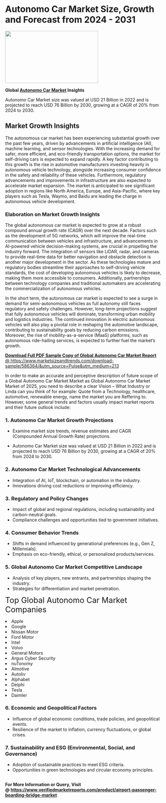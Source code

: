 <H1>Autonomo Car Market Size, Growth and Forecast from 2024 - 2031</H1><img class="aligncenter size-medium wp-image-584254" src="https://thirdeyenews.in/wp-content/uploads/2024/09/Global-Market-Research-300x168.jpeg" alt="" width="300" height="168" /><p><strong>Global&nbsp;<a href="https://www.marketsizeandtrends.com/download-sample/586364/&amp;utm_source=Pulse&amp;utm_medium=213">Autonomo Car Market</a> Insights</strong></p><p>Autonomo Car Market size was valued at USD 21 Billion in 2022 and is projected to reach USD 76 Billion by 2030, growing at a CAGR of 20% from 2024 to 2030.</p><p><h2>Market Growth Insights</h2> <p>The autonomous car market has been experiencing substantial growth over the past few years, driven by advancements in artificial intelligence (AI), machine learning, and sensor technologies. With the increasing demand for safer, more efficient, and eco-friendly transportation options, the market for self-driving cars is expected to expand rapidly. A key factor contributing to this growth is the rise in automotive manufacturers investing heavily in autonomous vehicle technology, alongside increasing consumer confidence in the safety and reliability of these vehicles. Furthermore, regulatory advancements and improvements in infrastructure are also expected to accelerate market expansion. The market is anticipated to see significant adoption in regions like North America, Europe, and Asia-Pacific, where key players such as Tesla, Waymo, and Baidu are leading the charge in autonomous vehicle development.</p> <p><a href="#"></a></p> <h3>Elaboration on Market Growth Insights</h3> <p>The global autonomous car market is expected to grow at a robust compound annual growth rate (CAGR) over the next decade. Factors such as the development of 5G networks, which will improve the real-time communication between vehicles and infrastructure, and advancements in AI-powered vehicle decision-making systems, are crucial in propelling the industry forward. The integration of sensors like LiDAR, radar, and cameras to provide real-time data for better navigation and obstacle detection is another major development in the sector. As these technologies mature and regulatory bodies streamline their approaches to self-driving vehicle standards, the cost of developing autonomous vehicles is likely to decrease, making them more accessible to consumers. Additionally, partnerships between technology companies and traditional automakers are accelerating the commercialization of autonomous vehicles.</p> <p>In the short term, the autonomous car market is expected to see a surge in demand for semi-autonomous vehicles as full autonomy still faces regulatory and safety challenges. However, long-term projections suggest that fully autonomous vehicles will dominate, transforming urban mobility and logistics industries. The continued innovation in electric autonomous vehicles will also play a pivotal role in reshaping the automotive landscape, contributing to sustainability goals by reducing carbon emissions. Moreover, the rise of mobility-as-a-service (MaaS) platforms, such as autonomous ride-hailing services, is expected to further fuel the market’s growth.</p> <p><a href="#"></p><p><span class=""><strong>Download Full PDF Sample Copy of Global Autonomo Car Market Report</strong> @ <a href="https://www.marketsizeandtrends.com/download-sample/586364/&amp;utm_source=Pulse&amp;utm_medium=213" target="_blank">https://www.marketsizeandtrends.com/download-sample/586364/&amp;utm_source=Pulse&amp;utm_medium=213</a></span></p><p>In order to make an accurate and perceptive description of future scope of a Global&nbsp;Autonomo Car Market Market as Global&nbsp;Autonomo Car Market Market of 2025, you need to describe a clear Vision &ndash; What Industry or Linda can you think of for example: Quote from a Technology, healthcare, automotive, renewable energy, name the market you are Reffering to. However, some general trends and factors usually impact market reports and their future outlook include:</p><h3>1.&nbsp;<strong>Autonomo Car Market Growth Projections</strong></h3><ul><li>Examine market size trends, revenue estimates and CAGR (Compounded Annual Growth Rate) projections.</li><li><p>Autonomo Car Market size was valued at USD 21 Billion in 2022 and is projected to reach USD 76 Billion by 2030, growing at a CAGR of 20% from 2024 to 2030.</p></li></ul><h3>2.&nbsp;<strong>Autonomo Car Market Technological Advancements</strong></h3><ul><li>Integration of AI, IoT, blockchain, or automation in the industry.</li><li>Innovations driving cost reductions or improving efficiency.</li></ul><h3>3.&nbsp;<strong>Regulatory and Policy Changes</strong></h3><ul><li>Impact of global and regional regulations, including sustainability and carbon-neutral goals.</li><li>Compliance challenges and opportunities tied to government initiatives.</li></ul><h3>4.&nbsp;<strong>Consumer Behavior Trends</strong></h3><ul><li>Shifts in demand influenced by generational preferences (e.g., Gen Z, Millennials).</li><li>Emphasis on eco-friendly, ethical, or personalized products/services.</li></ul><h3>5.&nbsp;<strong>Global Autonomo Car Market Competitive Landscape</strong></h3><ul><li>Analysis of key players, new entrants, and partnerships shaping the industry.</li><li>Strategies for differentiation and market penetration.</li></ul><p data-pm-slice="1 1 []"><span style="color: inherit; font-family: inherit; font-size: 25px;">Top Global Autonomo Car Market Companies</span></p><div class="" data-test-id=""><p><li>Apple</li><li> Google</li><li> Nissan Motor</li><li> Ford Motor</li><li> Intel</li><li> Volvo</li><li> General Motors</li><li> Argus Cyber Security</li><li> nuTonomy</li><li> Almotive</li><li> Autoliv</li><li> Alphabet</li><li> Delphi</li><li> Tesla</li><li> Daimler</li></p></div><h3>6.&nbsp;<strong>Economic and Geopolitical Factors</strong></h3><ul><li>Influence of global economic conditions, trade policies, and geopolitical events.</li><li>Resilience of the market to inflation, currency fluctuations, or global crises.</li></ul><h3>7.&nbsp;<strong>Sustainability and ESG (Environmental, Social, and Governance)</strong></h3><ul><li>Adoption of sustainable practices to meet ESG criteria.</li><li>Opportunities in green technologies and circular economy principles.</li></ul><h2><strong style="font-size: 14px;">For More Information or Query, Visit @&nbsp;</strong><a style="background-color: #ffffff; font-size: 14px;" href="https://www.marketsizeandtrends.com/report/autonomo-car-market/" target="_blank">https://www.verifiedmarketreports.com/product/airport-passenger-boarding-bridge-market</a></h2>
